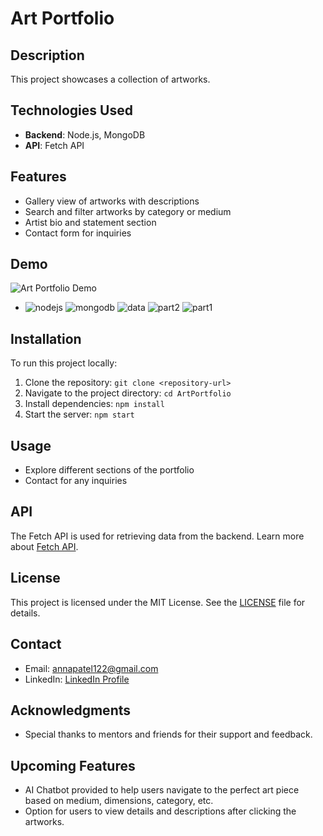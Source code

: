 # Art Portfolio

## Description
This project showcases a collection of artworks. 

## Technologies Used
- **Backend**: Node.js, MongoDB
- **API**: Fetch API

## Features
- Gallery view of artworks with descriptions
- Search and filter artworks by category or medium
- Artist bio and statement section
- Contact form for inquiries

## Demo
![Art Portfolio Demo](demo.gif)
- ![nodejs](https://github.com/annapatel122/ArtPortfolio.github.io/assets/51863905/0512ea37-4752-47d7-be95-b02fcea14df1)
![mongodb](https://github.com/annapatel122/ArtPortfolio.github.io/assets/51863905/bfdab02e-da13-4a0e-a7ae-edc8711e6e0f)
![data](https://github.com/annapatel122/ArtPortfolio.github.io/assets/51863905/ae96a9e9-7e4c-4b21-9397-a0732f368916)
![part2](https://github.com/annapatel122/ArtPortfolio.github.io/assets/51863905/ab31dd19-3741-4d84-82ba-d045daf84ecb)
![part1](https://github.com/annapatel122/ArtPortfolio.github.io/assets/51863905/81b48df7-5e35-4fda-bee5-8ee860c7dcf6)


## Installation
To run this project locally:
1. Clone the repository: `git clone <repository-url>`
2. Navigate to the project directory: `cd ArtPortfolio`
3. Install dependencies: `npm install`
4. Start the server: `npm start`

## Usage
- Explore different sections of the portfolio
- Contact for any inquiries 

## API
The Fetch API is used for retrieving data from the backend. Learn more about [Fetch API](https://developer.mozilla.org/en-US/docs/Web/API/Fetch_API).

## License
This project is licensed under the MIT License. See the [LICENSE](LICENSE) file for details.

## Contact
- Email: annapatel122@gmail.com
- LinkedIn: [LinkedIn Profile](https://linkedin.com/in/anna-patel122)

## Acknowledgments
- Special thanks to mentors and friends for their support and feedback.

## Upcoming Features 
- AI Chatbot provided to help users navigate to the perfect art piece based on medium, dimensions, category, etc.
- Option for users to view details and descriptions after clicking the artworks. 
